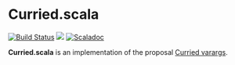 # Curried.scala

[![Build Status](https://travis-ci.com/Atry/Curried.scala.svg?branch=master)](https://travis-ci.com/Atry/Curried.scala)
<a href="https://search.maven.org/search?q=g:com.yang-bo%20a:curried_*"><img src="https://img.shields.io/maven-central/v/com.yang-bo/curried_2.13.svg?label=libraryDependencies+%2B=+%22com.yang-bo%22+%25%25+%22curried%22+%25"/></a>
[![Scaladoc](https://javadoc.io/badge/com.yang-bo/curried_2.13.svg?label=Scaladoc)](https://javadoc.io/page/com.yang-bo/curried_2.13/latest/scala/Curried.html)

**Curried.scala** is an implementation of the proposal [Curried varargs](https://contributors.scala-lang.org/t/pre-sip-curried-varargs/3608).
